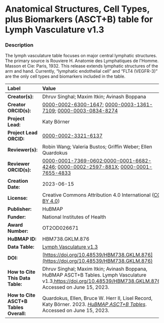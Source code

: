 # Anatomical Structures, Cell Types, plus Biomarkers (ASCT+B) table for Lymph Vasculature v1.3

### Description
The lymph vasculature table focuses on major central lymphatic structures. The primary source is Rouviere H. Anatomie des Lymphatiques de l'Homme. Masson et Cie: Paris, 1932. This release extends lymphatic structures of the arm and hand. Currently, “lymphatic endothelial cell” and “FLT4 (VEGFR-3)” are the only cell types and biomarkers included in the table.


| Label | Value |
| :------------- |:-------------|
| **Creator(s):** | Dhruv Singhal; Maxim Itkin; Avinash Boppana |
| **Creator ORCID(s):** | [0000-0002-6300-1647](https://orcid.org/0000-0002-6300-1647); [0000-0003-1361-7109](https://orcid.org/0000-0003-1361-7109); [0000-0003-0834-8274](https://orcid.org/0000-0003-0834-8274) |
| **Project Lead:** | Katy B&ouml;rner |
| **Project Lead ORCID:** | [0000-0002-3321-6137](https://orcid.org/0000-0002-3321-6137) |
| **Reviewer(s):** | Robin Wang; Valeria Bustos; Griffin Weber; Ellen Quardokus  |
| **Reviewer ORCID(s):** |[0000-0001-7369-0602](https://orcid.org/0000-0001-7369-0602);[0000-0001-6682-4246](https://orcid.org/0000-0001-6682-4246); [0000-0002-2597-881X](https://orcid.org/0000-0002-2597-881X); [0000-0001-7655-4833](https://orcid.org/0000-0001-7655-4833)  |
| **Creation Date:** | 2023-06-15 |
| **License:** | Creative Commons Attribution 4.0 International ([CC BY 4.0](https://creativecommons.org/licenses/by/4.0/)) |
| **Publisher:** | HuBMAP |
| **Funder:** | National Institutes of Health |
| **Award Number:** | OT2OD026671 |
| **HuBMAP ID:** | HBM738.GKLM.876 |
| **Data Table:** | [Lymph Vasculature v1.3](https://cdn.humanatlas.io/hra-releases/v1.4/asct-b/asct-b-vh-lymph-vasculature.csv)  |
| **DOI:** |[https://doi.org/10.48539/HBM738.GKLM.876](https://doi.org/10.48539/HBM738.GKLM.876) |
| **How to Cite This Data Table:** | Dhruv Singhal; Maxim Itkin; Avinash Boppana, HuBMAP ASCT+B Tables. Lymph Vasculature v1.3,https://doi.org/10.48539/HBM738.GKLM.876. Accessed on June 15, 2023. |
| **How to Cite ASCT+B Tables Overall:** | Quardokus, Ellen, Bruce W. Herr II, Lisel Record, Katy B&ouml;rner. 2023. [*HuBMAP ASCT+B Tables*](https://humanatlas.io/asctb-tables). Accessed on June 15, 2023. |
